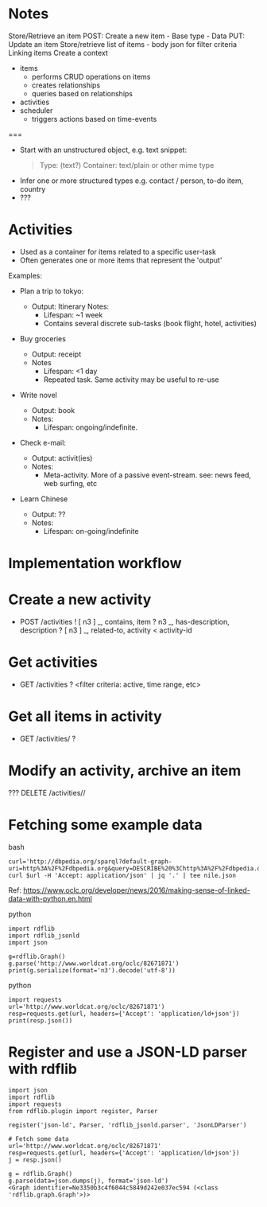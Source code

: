 Notes
=====

Store/Retrieve an item
    POST: Create a new item
        - Base type
        - Data
    PUT: Update an item
Store/retrieve list of items
    - body json for filter criteria
Linking items
Create a context

- items
    - performs CRUD operations on items
    - creates relationships
    - queries based on relationships
- activities
- scheduler
    - triggers actions based on time-events

===
- Start with an unstructured object, e.g. text snippet:
    > Type: (text?)
    > Container: text/plain or other mime type
- Infer one or more structured types
    e.g. contact / person, to-do item, country
- ???


Activities
==========
- Used as a container for items related to a specific user-task
- Often generates one or more items that represent the 'output'


Examples:

- Plan a trip to tokyo:
    - Output: Itinerary
    Notes:
        - Lifespan: ~1 week
        - Contains several discrete sub-tasks (book flight, hotel, activities)
     
- Buy groceries
    - Output: receipt 
    - Notes
        - Lifespan: <1 day
        - Repeated task. Same activity may be useful to re-use 

- Write novel
    - Output: book
    - Notes:
        - Lifespan: ongoing/indefinite.

- Check e-mail:
    - Output: activit(ies)
    - Notes:
        - Meta-activity. More of a passive event-stream. see: news feed, web
              surfing, etc

- Learn Chinese
    - Output: ??
    - Notes:
        - Lifespan: on-going/indefinite


Implementation workflow
=======================

# Create a new activity
- POST /activities
    ! [ n3 ] _, contains, item
    ? n3 _, has-description, description
    ? [ n3 ] _, related-to, activity
    < activity-id


# Get activities
- GET /activities
    ? <filter criteria: active, time range, etc>

# Get all items in activity
- GET /activities/<uuid>
    ? <filter criteria>

# Modify an activity, archive an item
???
DELETE /activities/<uuid>/<item-uuid>


Fetching some example data
==========================

bash
```
curl='http://dbpedia.org/sparql?default-graph-uri=http%3A%2F%2Fdbpedia.org&query=DESCRIBE%20%3Chttp%3A%2F%2Fdbpedia.org%2Fresource%2FNile%3E'
curl $url -H 'Accept: application/json' | jq '.' | tee nile.json
```

Ref: https://www.oclc.org/developer/news/2016/making-sense-of-linked-data-with-python.en.html

python
```
import rdflib
import rdflib_jsonld
import json

g=rdflib.Graph()
g.parse('http://www.worldcat.org/oclc/82671871')
print(g.serialize(format='n3').decode('utf-8'))
```

python
```
import requests
url='http://www.worldcat.org/oclc/82671871')
resp=requests.get(url, headers={'Accept': 'application/ld+json'})
print(resp.json())
```


# Register and use a JSON-LD parser with rdflib
```
import json
import rdflib
import requests
from rdflib.plugin import register, Parser

register('json-ld', Parser, 'rdflib_jsonld.parser', 'JsonLDParser')

# Fetch some data
url='http://www.worldcat.org/oclc/82671871'
resp=requests.get(url, headers={'Accept': 'application/ld+json'})
j = resp.json()

g = rdflib.Graph()
g.parse(data=json.dumps(j), format='json-ld')
<Graph identifier=Ne3350b3c4f6044c5849d242e037ec594 (<class 'rdflib.graph.Graph'>)>

```



